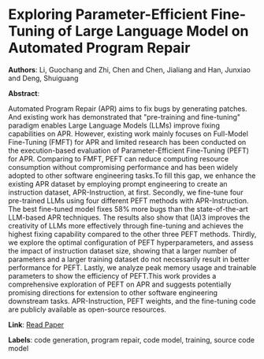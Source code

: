 # Exploring Parameter-Efficient Fine-Tuning of Large Language Model on Automated Program Repair

**Authors**: Li, Guochang and Zhi, Chen and Chen, Jialiang and Han, Junxiao and Deng, Shuiguang

**Abstract**:

Automated Program Repair (APR) aims to fix bugs by generating patches. And existing work has demonstrated that "pre-training and fine-tuning" paradigm enables Large Language Models (LLMs) improve fixing capabilities on APR. However, existing work mainly focuses on Full-Model Fine-Tuning (FMFT) for APR and limited research has been conducted on the execution-based evaluation of Parameter-Efficient Fine-Tuning (PEFT) for APR. Comparing to FMFT, PEFT can reduce computing resource consumption without compromising performance and has been widely adopted to other software engineering tasks.To fill this gap, we enhance the existing APR dataset by employing prompt engineering to create an instruction dataset, APR-Instruction, at first. Secondly, we fine-tune four pre-trained LLMs using four different PEFT methods with APR-Instruction. The best fine-tuned model fixes 58\% more bugs than the state-of-the-art LLM-based APR techniques. The results also show that (IA)3 improves the creativity of LLMs more effectively through fine-tuning and achieves the highest fixing capability compared to the other three PEFT methods. Thirdly, we explore the optimal configuration of PEFT hyperparameters, and assess the impact of instruction dataset size, showing that a larger number of parameters and a larger training dataset do not necessarily result in better performance for PEFT. Lastly, we analyze peak memory usage and trainable parameters to show the efficiency of PEFT.This work provides a comprehensive exploration of PEFT on APR and suggests potentially promising directions for extension to other software engineering downstream tasks. APR-Instruction, PEFT weights, and the fine-tuning code are publicly available as open-source resources.

**Link**: [Read Paper](https://doi.org/10.1145/3691620.3695066)

**Labels**: code generation, program repair, code model, training, source code model
